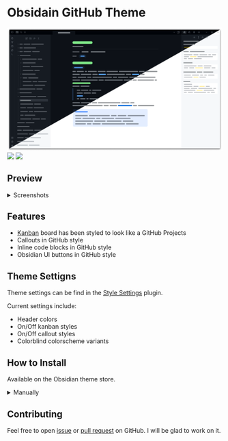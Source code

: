 # Obsidain GitHub Theme
![Promo](/imgs/promo.png)
![](https://img.shields.io/badge/downloads-2400%2B-7ee787?style=for-the-badge&labelColor=21262d)
[![](https://img.shields.io/badge/Obsidian%20October%202022-Runner%20Up-7b6cd9?style=for-the-badge&logo=obsidian&labelColor=21262d)](https://forum.obsidian.md/t/obsidian-october-2022-winners/49087#new-theme-2)

## Preview
<details><summary> Screenshots </summary>
<p>

![Screenshot-1](/imgs/screenshots/note.png)

![Screenshot-2](/imgs/screenshots/note-2.png)

![Screenshot-3](/imgs/screenshots/command-palette.png)

![Kanban](/imgs/screenshots/kanban-plugin.png)

</p>
</details>

## Features
 - [Kanban](https://github.com/mgmeyers/obsidian-kanban) board has been styled to look like a GitHub Projects
 - Callouts in GitHub style
 - Inline code blocks in GitHub style
 - Obsidian UI buttons in GitHub style

## Theme Settigns
Theme settings can be find in the [Style Settings](https://github.com/mgmeyers/obsidian-style-settings) plugin.

Current settings include:
- Header colors
- On/Off kanban styles
- On/Off callout styles
- Colorblind colorscheme variants

## How to Install
Available on the Obsidian theme store.

<details><summary> Manually </summary>
<p>

1. Download `theme.css` and `manifest.json` files from latest [release](https://github.com/krios2146/obsidian-github/releases/)
2. Go to **/your_vault/.obsidian/themes/** and create folder for theme files
3. Paste downloaded theme files into created folder
4. In Obsidian go to Settings -> Appearance -> select GitHub theme in dropdown menu

</p>
</details>

## Contributing
Feel free to open [issue](https://github.com/krios2146/obsidian-github/issues) or [pull request](https://github.com/krios2146/obsidian-github/pulls) on GitHub. I will be glad to work on it.
